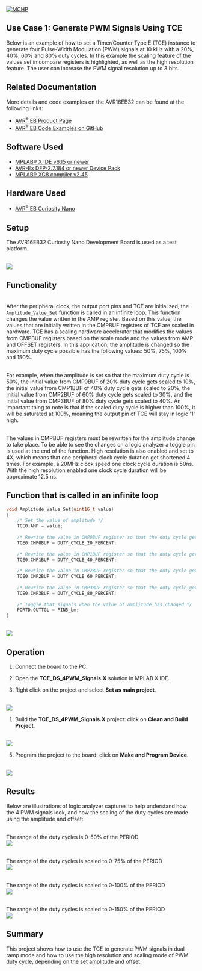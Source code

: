 [![MCHP](../images/microchip.png)](https://www.microchip.com)

## Use Case 1: Generate PWM Signals Using TCE

Below is an example of how to set a Timer/Counter Type E (TCE) instance to generate four Pulse-Width Modulation (PWM) signals at 10 kHz with a 20%, 40%, 60% and 80% duty cycles. In this example the scaling feature of the values set in compare registers is highlighted, as well as the high resolution feature. The user can increase the PWM signal resolution up to 3 bits.

## Related Documentation

More details and code examples on the AVR16EB32 can be found at the following links:

- [AVR<sup>®</sup> EB Product Page](https://www.microchip.com/en-us/product/AVR16EB32)
- [AVR<sup>®</sup> EB Code Examples on GitHub](https://github.com/microchip-pic-avr-examples?q=AVR16EB32)

## Software Used

- [MPLAB® X IDE v6.15 or newer](https://www.microchip.com/en-us/tools-resources/develop/mplab-x-ide)
- [AVR-Ex DFP-2.7.184 or newer Device Pack](https://packs.download.microchip.com/)
- [MPLAB® XC8 compiler v2.45](https://www.microchip.com/en-us/tools-resources/develop/mplab-xc-compilers/downloads-documentation#XC8)

## Hardware Used

- [AVR<sup>®</sup> EB Curiosity Nano](https://www.microchip.com/en-us/product/AVR16EB32)

## Setup

The AVR16EB32 Curiosity Nano Development Board is used as a test platform.

<br><img src="../images/AVR16EB32_Cnano_Board.png">

## Functionality

<br>After the peripheral clock, the output port pins and TCE are initialized, the  ```Amplitude_Value_Set``` function is called in an infinite loop. This function changes the value written in the AMP register. Based on this value, the values that are initially written in the CMPBUF registers of TCE are scaled in hardware. TCE has a scaling hardware accelerator that modifies the values from CMPBUF registers based on the scale mode and the values from AMP and OFFSET registers. In this application, the amplitude is changed so the maximum duty cycle possible has the following values: 50%, 75%, 100% and 150%.

<br>For example, when the amplitude is set so that the maximum duty cycle is 50%, the initial value from CMP0BUF of 20% duty cycle gets scaled to 10%, the initial value from CMP1BUF of 40% duty cycle gets scaled to 20%, the initial value from CMP2BUF of 60% duty cycle gets scaled to 30%, and the initial value from CMP3BUF of 80% duty cycle gets scaled to 40%. An important thing to note is that if the scaled duty cycle is higher than 100%, it will be saturated at 100%, meaning the output pin of TCE will stay in logic '1' high.

<br>The values in CMPBUF registers must be rewritten for the amplitude change to take place. To be able to see the changes on a logic analyzer a toggle pin is used at the end of the function. High resolution is also enabled and set to 4X, which means that one peripheral clock cycle duration get shortened 4 times. For example, a 20MHz clock speed one clock cycle duration is 50ns. With the high resolution enabled one clock cycle duration will be approximate 12.5 ns.

## Function that is called in an infinite loop

```c
void Amplitude_Value_Set(uint16_t value)
{
    /* Set the value of amplitude */
    TCE0.AMP = value;
    
    /* Rewrite the value in CMP0BUF register so that the duty cycle get scaled according to the new value of amplitude */
    TCE0.CMP0BUF = DUTY_CYCLE_20_PERCENT;
    
    /* Rewrite the value in CMP1BUF register so that the duty cycle get scaled according to the new value of amplitude */
    TCE0.CMP1BUF = DUTY_CYCLE_40_PERCENT;
    
    /* Rewrite the value in CMP2BUF register so that the duty cycle get scaled according to the new value of amplitude */
    TCE0.CMP2BUF = DUTY_CYCLE_60_PERCENT;
    
    /* Rewrite the value in CMP3BUF register so that the duty cycle get scaled according to the new value of amplitude */
    TCE0.CMP3BUF = DUTY_CYCLE_80_PERCENT;
    
    /* Toggle that signals when the value of amplitude has changed */
    PORTD.OUTTGL = PIN5_bm;
}
```

<br><img src="../images/tce_scale_flowchart.png">


 ## Operation
 
 1. Connect the board to the PC.

 2. Open the **TCE_DS_4PWM_Signals.X** solution in MPLAB X IDE.

 3. Right click on the project and select **Set as main project**.

<br><img src="../images/Set_as_main_project.png">

 1. Build the **TCE_DS_4PWM_Signals.X** project: click on **Clean and Build Project**.

<br><img src="../images/Clean_and_build.png">

 5. Program the project to the board: click on **Make and Program Device**.

<br><img src="../images/Program_board.png">

## Results

Below are illustrations of logic analyzer captures to help understand how the 4 PWM signals look, and how the scaling of the duty cycles are made using the amplitude and offset:


<br>The range of the duty cycles is 0-50% of the PERIOD 
<br><img src="../images/usecase1_0_50.png">

<br>The range of the duty cycles is scaled to 0-75% of the PERIOD
<br><img src="../images/usecase1_0_75.png">

<br>The range of the duty cycles is scaled to 0-100% of the PERIOD
<br><img src="../images/usecase1_0_100.png">

<br>The range of the duty cycles is scaled to 0-150% of the PERIOD
<br><img src="../images/usecase1_0_150.png">


## Summary

This project shows how to use the TCE to generate PWM signals in dual ramp mode and how to use the high resolution and scaling mode of PWM duty cycle, depending on the set amplitude and offset.